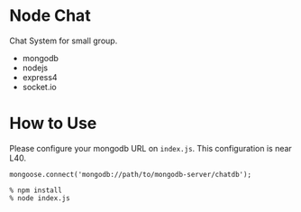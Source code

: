Node Chat
======

Chat System for small group.

- mongodb
- nodejs
- express4
- socket.io

# How to Use
Please configure your mongodb URL on `index.js`.
This configuration is near L40.
```
mongoose.connect('mongodb://path/to/mongodb-server/chatdb');
```


```
% npm install
% node index.js
```
